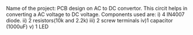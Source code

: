 Name of the project: PCB design on AC to DC convertor.
This circit helps in converting a AC voltage to DC voltage.
Components used are:
i) 4 IN4007 diode.
ii) 2 resistors(10k and 2.2k)
iii) 2 screw terminals
iv)1 capacitor (1000uF)
v) 1 LED
